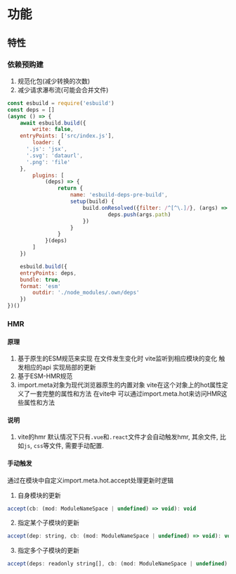 # 功能

## 特性

### 依赖预购建

1. 规范化包(减少转换的次数)
2. 减少请求瀑布流(可能会合并文件)
```js
const esbuild = require('esbuild')
const deps = []
(async () => {
	await esbuild.build({
		write: false,
    entryPoints: ['src/index.js'],
		loader: {
      '.js': 'jsx',
      '.svg': 'dataurl',
      '.png': 'file'
    },
		plugins: [
			(deps) => {
				return {
					name: 'esbuild-deps-pre-build',
					setup(build) {
						build.onResolved({filter: /^[^\.]/}, (args) => {
								deps.push(args.path)
						})
					}
				}
			}(deps)
		]
	})

	esbuild.build({
    entryPoints: deps,
    bundle: true,
    format: 'esm'
		outdir: './node_modules/.own/deps'
	})
})()

```

### HMR

#### 原理

1. 基于原生的ESM规范来实现 在文件发生变化时 vite监听到相应模块的变化 触发相应的api 实现局部的更新
2. 基于ESM-HMR规范
3. import.meta对象为现代浏览器原生的内置对象 vite在这个对象上的hot属性定义了一套完整的属性和方法 在vite中 可以通过import.meta.hot来访问HMR这些属性和方法

#### 说明

1. vite的hmr 默认情况下只有`.vue`和`.react`文件才会自动触发hmr, 其余文件, 比如`js`, `css`等文件, 需要手动配置.

#### 手动触发

通过在模块中自定义import.meta.hot.accept处理更新时逻辑

1. 自身模块的更新

```js
accept(cb: (mod: ModuleNameSpace | undefined) => void): void
```

2. 指定某个子模块的更新

```js
accept(dep: string, cb: (mod: ModuleNameSpace | undefined) => void): void
```

3. 指定多个子模块的更新

```js
accept(deps: readonly string[], cb: (mod: ModuleNameSpace | undefined) => void): void
```
